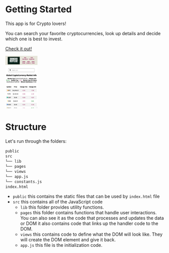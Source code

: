 # Getting Started

This app is for Crypto lovers!

You can search your favorite cryptocurrencies, look up details and decide which one is best to invest.

[Check it out!](https://slymny.github.io/dunder-mifflin-crypto-inc/)

<img src="https://github.com/slymny/dunder-mifflin-crypto-inc/blob/main/public/screenshot_mobile.png?raw=true" width="20%" title="Mobile" alt="mobile">



# Structure

Let's run through the folders:

```
public
src
└── lib
└── pages
└── views
└── app.js
└── constants.js
index.html
```

- `public` this contains the static files that can be used by `index.html` file
- `src` this contains all of the JavaScript code
  - `lib` this folder provides utility functions.
  - `pages` this folder contains functions that handle user interactions. You can also see it as the code that processes and updates the data or DOM
    it also contains code that links up the handler code to the DOM.
  - `views` this contains code to define what the DOM will look like. They will create the DOM element and give it back.
  - `app.js` this file is the initialization code.
  
<!-- # Goal

- [x] (must have) The app shows the most popular cryptocurrencies’ name, price, BTC rank, market cap, volume 24h, change 30m, change 1h, change 6h, change 12h, change 24h, change 7d, change 30d, change 1y, ath price, ath price percentage. For now, I am planning to show 9 currencies.
- [x] (must have) A user can click a cryptocurrency to look for details in another webpage 
- [x] (must have) In the navbar, the app shows 5 of the currencies with only the prices(USD). They are going to refresh every 30 seconds.
- [x] (must have) The user can see the last update time (UTC or local).
- [ ] (should have) When the user clicks the currency on the table, he/she can see the graphics of that coin. By default, it is going to show 1d change. With the 6h, 12h, 24h, 7d, 30d, 1y choices the user can see the graphics of that period.
- [ ] (should have) Crypto Exchange
- [ ] (should have) Price alert
- [ ] (should have) Showing currency more than 9
- [x] (could have) Search function for currencies other than already shown -->
